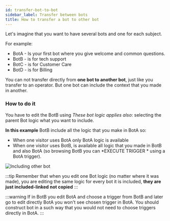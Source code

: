 ```yaml
---
id: transfer-bot-to-bot
sidebar_label: Transfer between bots
title: How to transfer a bot to other bot
---
```


Let's imagine that you want to have several bots and one for each subject.

For example:

 - BotA - Is your first bot where you give welcome and common questions.
 - BotB - is for tech support
 - BotC - is for Customer Care
 - BotD - is for Billing 

You can not transfer directly from **one bot to another bot**,  just like you transfer to an operator.
But one bot can include the context that you made in another.
 
### How to do it

You have to edit the BotB using _These bot logic applies also_: selecting the parent Bot logic what you want to include.

**In this example** BotB include all the logic that you make in BotA so:
- When one visitor uses  BotA only BotA logic is available
- When one visitor uses BotB, is available all logic that you made in BotB and also BotA (so browsing BotB you can *EXECUTE TRIGGER *  using a BotA trigger).

![Including other bot](/img/bot/including-other-bot.png)

:::tip
Remember that when you edit one Bot logic (no matter where it was made), you are editing the same logic for every bot it is included, **they are just included-linked not copied**
:::

:::warning
If in BotB you edit BotA and choose a trigger from BotB and later go to edit directly BotA you won't see chosen trigger in BotA. You should construct bot in a such way that you would not need to choose triggers directly in BotA.
:::
